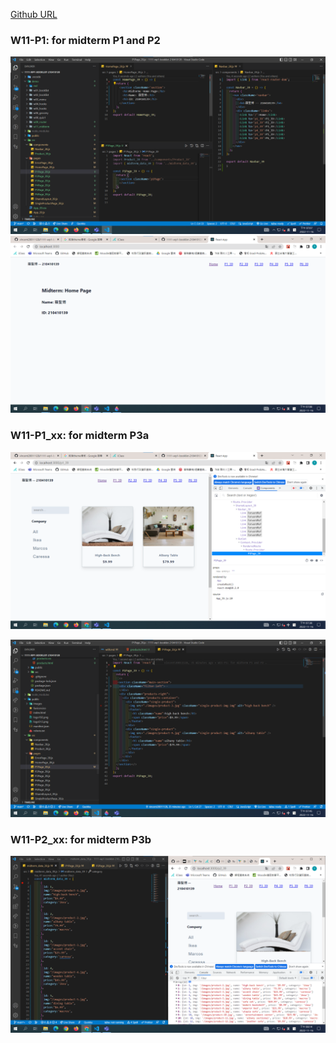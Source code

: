 [Github URL]()


### W11-P1: for midterm P1 and P2
![](p1-1.png)
![](p1-2.png)

### W11-P1_xx: for midterm P3a
![](w11-p1_39-1.png)



![](w11-p1_39-2.png)

### W11-P2_xx: for midterm P3b
![](w11-p2_39-1.png)